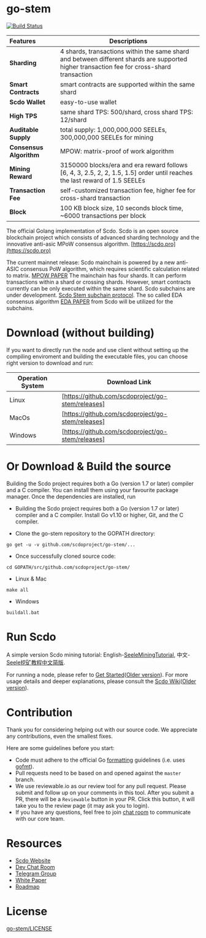 # go-stem
[![Build Status](https://travis-ci.org/scdoproject/go-stem.svg?branch=master)](https://travis-ci.org/scdoproject/go-stem)

|        Features        |      Descriptions                                                                              |
|:-----------------------|------------------------------------------------------------------------------------------------|
| **Sharding**           | 4 shards, transactions within the same shard and between different shards are supported<br/> higher transaction fee for cross-shard transaction                                  |
| **Smart Contracts**    | smart contracts are supported within the same shard                                          |
| **Scdo Wallet**       | easy-to-use wallet                                                                             |
| **High TPS**           | same shard TPS: 500/shard, cross shard TPS: 12/shard                                           |
| **Auditable Supply**   | total supply: 1,000,000,000 SEELEs, 300,000,000 SEELEs for mining                              |
| **Consensus Algorithm**| MPOW: matrix-proof of work algorithm                                                |
| **Mining Reward**      | 3150000 blocks/era and era reward follows [6, 4, 3, 2.5, 2, 2, 1.5, 1.5] order until reaches the last reward of 1.5 SEELEs |
| **Transaction Fee**    | self-customized transaction fee, higher fee for cross-shard transaction                        |
| **Block**              | 100 KB block size, 10 seconds block time, ~6000 transactions per block                         |


The official Golang implementation of Scdo. Scdo is an open source blockchain project which consists of advanced sharding technology and the innovative anti-asic MPoW consensus algorithm. [https://scdo.pro](https://scdo.pro)

The current mainnet release: Scdo mainchain is powered by a new anti-ASIC consensus PoW algorithm, which requires scientific calculation related to matrix. [MPOW PAPER](https://arxiv.org/abs/1905.04565) The mainchain has four shards. It can perform transactions within a shard or crossing shards. However, smart contracts currently can be only executed within the same shard. Scdo subchains are under development. [Scdo Stem subchain protocol](https://medium.com/@SeeleTech/scdo-stem-subchain-protocol-b5eceb02aaa3). The so called EDA consensus algorithm [EDA PAPER](http://scdo.hk.ufileos.com/Seele_Yellow_Paper_EDA_A_Parallel_Data_Sorting_Mechanism_for_Distributed_Information_Processing_System_Pre-Release.pdf) from Scdo will be utilized for the subchains.

# Download (without building)
If you want to directly run the node and use client without setting up the compiling enviroment and building the executable files, you can choose right version to download and run:

| Operation System |      Download Link     |
|---------|----------------------------------------------------------|
| Linux   | [https://github.com/scdoproject/go-stem/releases]|
| MacOs   | [https://github.com/scdoproject/go-stem/releases]|
| Windows | [https://github.com/scdoproject/go-stem/releases]|

# Or Download & Build the source

Building the Scdo project requires both a Go (version 1.7 or later) compiler and a C compiler. You can install them using your favourite package manager. Once the dependencies are installed, run

- Building the Scdo project requires both a Go (version 1.7 or later) compiler and a C compiler. Install Go v1.10 or higher, Git, and the C compiler.

- Clone the go-stem repository to the GOPATH directory:

```
go get -u -v github.com/scdoproject/go-stem/...
```

- Once successfully cloned source code:

```
cd GOPATH/src/github.com/scdoproject/go-stem/
```

- Linux & Mac

```
make all
```

- Windows

```
buildall.bat
```

# Run Scdo
A simple version Scdo mining tutorial: English-[SeeleMiningTutorial](https://github.com/scdoproject/go-stem/releases/tag/v1.0.1-MiningTutorial_Eng), 中文-[Seele挖矿教程中文简版](https://github.com/scdoproject/go-stem/releases/tag/v1.0.1-%E4%B8%AD%E6%96%87%E7%AE%80%E7%89%88%E6%8C%96%E7%9F%BF%E6%95%99%E7%A8%8B).

For running a node, please refer to [Get Started](https://scdotech.gitbook.io/wiki/developer/getting-started-with-scdo)([Older version](https://scdoproject.github.io/scdo-doc/docs/Getting-Started-With-Scdo.html)).
For more usage details and deeper explanations, please consult the [Scdo Wiki](https://scdotech.gitbook.io/wiki/)([Older version](https://scdoproject.github.io/scdo-doc/index.html)).

# Contribution

Thank you for considering helping out with our source code. We appreciate any contributions, even the smallest fixes.

Here are some guidelines before you start:
* Code must adhere to the official Go [formatting](https://golang.org/doc/effective_go.html#formatting) guidelines (i.e. uses [gofmt](https://golang.org/cmd/gofmt/)).
* Pull requests need to be based on and opened against the `master` branch.
* We use reviewable.io as our review tool for any pull request. Please submit and follow up on your comments in this tool. After you submit a PR, there will be a `Reviewable` button in your PR. Click this button, it will take you to the review page (it may ask you to login).
* If you have any questions, feel free to join [chat room](https://gitter.im/scdoprojectchat/dev) to communicate with our core team.

# Resources

* [Scdo Website](https://scdo.pro/)
* [Dev Chat Room](https://gitter.im/seleeteam/dev)
* [Telegram Group](https://t.me/scdotech)
* [White Paper](https://s3.ap-northeast-2.amazonaws.com/wp.s3.scdo.pro/Seele_White_Paper_English_v3.1.pdf)
* [Roadmap](https://scdo.pro/)

# License

[go-stem/LICENSE](https://github.com/scdoproject/go-stem/blob/master/LICENSE)
